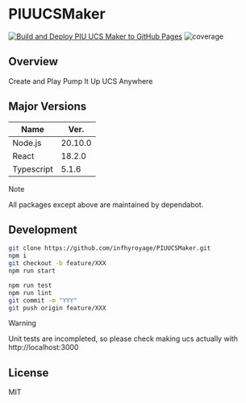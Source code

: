 # PIUUCSMaker

[![Build and Deploy PIU UCS Maker to GitHub Pages](https://github.com/infhyroyage/PIUUCSMaker/actions/workflows/build-deploy-pages.yaml/badge.svg)](https://github.com/infhyroyage/PIUUCSMaker/actions/workflows/build-deploy-pages.yaml)
![coverage](https://infhyroyage.github.io/PIUUCSMaker/badges.svg)

## Overview

Create and Play Pump It Up UCS Anywhere

## Major Versions

| Name       | Ver.    |
| ---------- | ------- |
| Node.js    | 20.10.0 |
| React      | 18.2.0  |
| Typescript | 5.1.6   |

> [!NOTE]
> All packages except above are maintained by dependabot.

## Development

```bash
git clone https://github.com/infhyroyage/PIUUCSMaker.git
npm i
git checkout -b feature/XXX
npm run start

npm run test
npm run lint
git commit -m "YYY"
git push origin feature/XXX
```

> [!WARNING]
> Unit tests are incompleted, so please check making ucs actually with http://localhost:3000

## License

MIT
